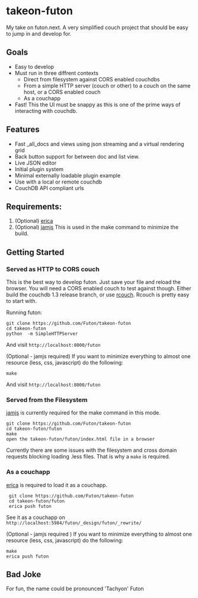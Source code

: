 takeon-futon
============

My take on futon.next. A very simplified couch project that should be easy to jump in and develop for.


Goals
-----

 - Easy to develop
 - Must run in three diffrent contexts
   - Direct from filesystem against CORS enabled couchdbs
   - From a simple HTTP server (couch or other) to a couch on the same host, or a CORS enabled couch
   - As a couchapp
 - Fast! This the UI must be snappy as this is one of the prime ways of interacting with couchdb.


Features
--------

 - Fast _all_docs and views using json streaming and a virtual rendering grid
 - Back button support for between doc and list view.
 - Live JSON editor
 - Initial plugin system
 - Minimal externally loadable plugin example
 - Use with a local or remote couchdb
 - CouchDB API compliant urls



Requirements:
--------------

 1. (Optional) [erica](https://github.com/ryanramage/erica)
 2. (Optional) [jamjs](http://jamjs.org/docs) This is used in the make command to minimize the build.


Getting Started
---------------


### Served as HTTP to CORS couch

This is the best way to develop futon. Just save your file and reload the browser. You will need a CORS enabled couch to test against though.
Either build the couchdb 1.3 release branch, or use [rcouch](https://github.com/refuge/rcouch). Rcouch is pretty easy to start with.

Running futon:

    git clone https://github.com/Futon/takeon-futon
    cd takeon-futon
    python  -m SimpleHTTPServer

And visit  ```http://localhost:8000/futon```

(Optional - jamjs required)
If you want to minimize everything to almost one resource (less, css, javascript) do the following:

    make

And visit  ```http://localhost:8000/futon```

### Served from the Filesystem

[jamjs](http://jamjs.org/docs) is currently required for the make command in this mode.

    git clone https://github.com/Futon/takeon-futon
    cd takeon-futon/futon
    make
    open the takeon-futon/futon/index.html file in a browser

Currently there are some issues with the filesystem and cross domain requests blocking loading .less files. That is why a ```make``` is required.


### As a couchapp

[erica](https://github.com/ryanramage/erica) is required to load it as a couchapp.

     git clone https://github.com/Futon/takeon-futon
     cd takeon-futon/futon
     erica push futon

See it as a couchapp on ```http://localhost:5984/futon/_design/futon/_rewrite/```

(Optional - jamjs required )
If you want to minimize everything to almost one resource (less, css, javascript) do the following:

    make
    erica push futon




Bad Joke
----

For fun, the name could be pronounced 'Tachyon' Futon
